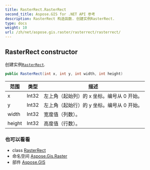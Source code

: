 ```yaml
---
title: RasterRect.RasterRect
second_title: Aspose.GIS for .NET API 参考
description: RasterRect 构造函数. 创建实例RasterRect.
type: docs
weight: 10
url: /zh/net/aspose.gis.raster/rasterrect/rasterrect/
---
```

## RasterRect constructor

创建实例[`RasterRect`](../).

```csharp
public RasterRect(int x, int y, int width, int height)
```

| 范围 | 类型 | 描述 |
| --- | --- | --- |
| x | Int32 | 左上角（起始列）的 x 坐标。编号从 0 开始。 |
| y | Int32 | 左上角（起始行）的 y 坐标。编号从 0 开始。 |
| width | Int32 | 宽度值（列数）。 |
| height | Int32 | 高度值（行数）。 |

### 也可以看看

* class [RasterRect](../)
* 命名空间 [Aspose.Gis.Raster](../../rasterrect/)
* 部件 [Aspose.GIS](../../../)


